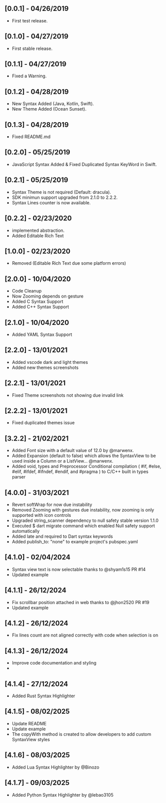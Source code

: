 ## [0.0.1] - 04/26/2019

* First test release.

## [0.1.0] - 04/27/2019

* First stable release.

## [0.1.1] - 04/27/2019

* Fixed a Warning.

## [0.1.2] - 04/28/2019

* New Syntax Added (Java, Kotlin, Swift).
* New Theme Added (Ocean Sunset).

## [0.1.3] - 04/28/2019

* Fixed README.md


## [0.2.0] - 05/25/2019

* JavaScript Syntax Added & Fixed Duplicated Syntax KeyWord in Swift.

## [0.2.1] - 05/25/2019

* Syntax Theme is not required (Default: dracula).
* SDK minimun support upgraded from 2.1.0 to 2.2.2.
* Syntax Lines counter is now available. 

## [0.2.2] - 02/23/2020

* implemented abstraction.
* Added Editable Rich Text

## [1.0.0] - 02/23/2020

* Removed (Editable Rich Text due some platform errors)

## [2.0.0] - 10/04/2020

* Code Cleanup
* Now Zooming depends on gesture
* Added C Syntax Support
* Added C++ Syntax Support

## [2.1.0] - 10/04/2020

* Added YAML Syntax Support


## [2.2.0] - 13/01/2021

* Added vscode dark and light themes
* Added new themes screenshots

## [2.2.1] - 13/01/2021

* Fixed Theme screenshots not showing due invalid link

## [2.2.2] - 13/01/2021

* Fixed duplicated themes issue

## [3.2.2] - 21/02/2021

* Added Font size with a default value of 12.0 by @marwenx.
* Added Expansion (default to false) which allows the SyntaxView to be used inside a Column or a ListView... @marwenx.
* Added void, <cstdint> types and Preprocessor Conditional compilation ( #if, #else, #elif, #ifdef, #ifndef, #endif, and #pragma ) to C/C++ built in types parser

## [4.0.0] - 31/03/2021
* Revert softWrap for now due instability
* Removed Zooming with gestures due instability, now zooming is only supported with icon controls
* Upgraded string_scanner dependency to null safety stable version 1.1.0
* Executed $ dart migrate command which enabled Null safety support automatically
* Added late and required to Dart syntax keywords
* Added publish_to: "none" to example project's pubspec.yaml

## [4.1.0] - 02/04/2024
* Syntax view text is now selectable thanks to @shyam1s15 PR #14
* Updated example

## [4.1.1] - 26/12/2024
* Fix scrollbar position attached in web thanks to @jhon2520 PR #19
* Updated example

## [4.1.2] - 26/12/2024
* Fix lines count are not aligned correctly with code when selection is on

## [4.1.3] - 26/12/2024
* Improve code documentation and styling
* 
## [4.1.4] - 27/12/2024
* Added Rust Syntax Highlighter

## [4.1.5] - 08/02/2025
* Update README
* Update example 
* The copyWith method is created to allow developers to add custom SyntaxView styles

## [4.1.6] - 08/03/2025
* Added Lua Syntax Highlighter by @Binozo

## [4.1.7] - 09/03/2025
* Added Python Syntax Highlighter by @lebao3105